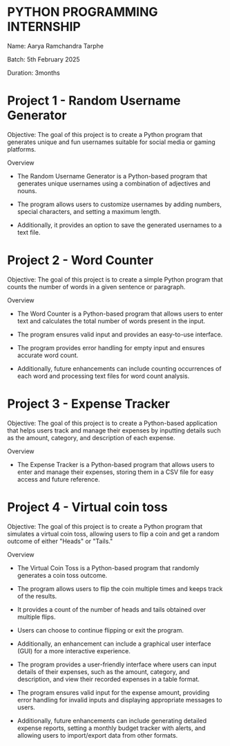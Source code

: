 # PYTHON PROGRAMMING INTERNSHIP

Name: Aarya Ramchandra Tarphe

Batch: 5th February 2025

Duration: 3months

# Project 1 - Random Username Generator

Objective: The goal of this project is to create a Python program that generates unique and fun usernames suitable for social media or gaming platforms.

Overview

- The Random Username Generator is a Python-based program that generates unique usernames using a combination of adjectives and nouns.
  
- The program allows users to customize usernames by adding numbers, special characters, and setting a maximum length.
  
- Additionally, it provides an option to save the generated usernames to a text file.

# Project 2 - Word Counter

 Objective: The goal of this project is to create a simple Python program that counts the number of words in a given sentence or paragraph.

 Overview

- The Word Counter is a Python-based program that allows users to enter text and calculates the total number of words present in the input.
  
- The program ensures valid input and provides an easy-to-use interface.

- The program provides error handling for empty input and ensures accurate word count.
  
- Additionally, future enhancements can include counting occurrences of each word and processing text files for word count analysis.

# Project 3 - Expense Tracker

Objective: The goal of this project is to create a Python-based application that helps users track and manage their expenses by inputting details such as the amount, category, and description of each expense.

Overview

- The Expense Tracker is a Python-based program that allows users to enter and manage their expenses, storing them in a CSV file for easy access and future reference.

# Project 4 - Virtual coin toss

Objective:
The goal of this project is to create a Python program that simulates a virtual coin toss, allowing users to flip a coin and get a random outcome of either "Heads" or "Tails."

Overview

- The Virtual Coin Toss is a Python-based program that randomly generates a coin toss outcome.

- The program allows users to flip the coin multiple times and keeps track of the results.

- It provides a count of the number of heads and tails obtained over multiple flips.

- Users can choose to continue flipping or exit the program.

- Additionally, an enhancement can include a graphical user interface (GUI) for a more interactive experience.

  
- The program provides a user-friendly interface where users can input details of their expenses, such as the amount, category, and description, and view their recorded expenses in a table format.

- The program ensures valid input for the expense amount, providing error handling for invalid inputs and displaying appropriate messages to users.

- Additionally, future enhancements can include generating detailed expense reports, setting a monthly budget tracker with alerts, and allowing users to import/export data from other formats.
